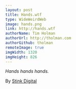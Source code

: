 ```yaml
---
layout: post
title: Hands.wtf
type: WideWeirdWeb
image: hands.png
link: http://hands.wtf
authorName: Tim Holman
authorUrl: http://tholman.com
authorGithub: tholman
remoteImage: true
imgWidth: 1320
imgHeight: 826
---
```


_Hands hands hands._

By [Stink Digital](http://www.stinkdigital.com)

